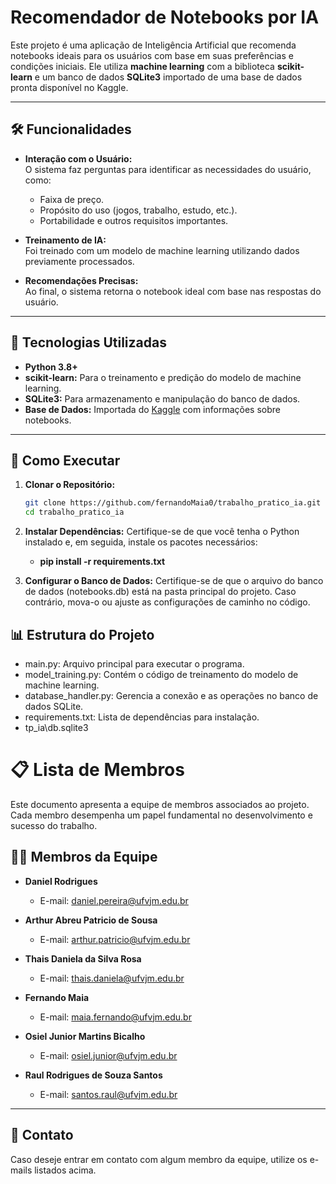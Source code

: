 # Recomendador de Notebooks por IA  

Este projeto é uma aplicação de Inteligência Artificial que recomenda notebooks ideais para os usuários com base em suas preferências e condições iniciais. Ele utiliza **machine learning** com a biblioteca **scikit-learn** e um banco de dados **SQLite3** importado de uma base de dados pronta disponível no Kaggle.

---

## 🛠️ Funcionalidades  

- **Interação com o Usuário:**  
  O sistema faz perguntas para identificar as necessidades do usuário, como:  
  - Faixa de preço.  
  - Propósito do uso (jogos, trabalho, estudo, etc.).  
  - Portabilidade e outros requisitos importantes.  

- **Treinamento de IA:**  
  Foi treinado com um modelo de machine learning utilizando dados previamente processados.  

- **Recomendações Precisas:**  
  Ao final, o sistema retorna o notebook ideal com base nas respostas do usuário.

---

## 🚀 Tecnologias Utilizadas  

- **Python 3.8+**  
- **scikit-learn:** Para o treinamento e predição do modelo de machine learning.  
- **SQLite3:** Para armazenamento e manipulação do banco de dados.  
- **Base de Dados:** Importada do [Kaggle](https://www.kaggle.com/) com informações sobre notebooks.

---

## 📂 Como Executar  

1. **Clonar o Repositório:**  
   ```bash
   git clone https://github.com/fernandoMaia0/trabalho_pratico_ia.git
   cd trabalho_pratico_ia
   
2. **Instalar Dependências:**
    Certifique-se de que você tenha o Python instalado e, em seguida, instale os pacotes necessários:
    - **pip install -r requirements.txt**

3. **Configurar o Banco de Dados:**
Certifique-se de que o arquivo do banco de dados (notebooks.db) está na pasta principal do projeto. Caso contrário, mova-o ou ajuste as configurações de caminho no código.


## 📊 Estrutura do Projeto
- main.py: Arquivo principal para executar o programa.
- model_training.py: Contém o código de treinamento do modelo de machine learning.
- database_handler.py: Gerencia a conexão e as operações no banco de dados SQLite.
- requirements.txt: Lista de dependências para instalação.
- tp_ia\db.sqlite3

# 📋 Lista de Membros  

Este documento apresenta a equipe de membros associados ao projeto. Cada membro desempenha um papel fundamental no desenvolvimento e sucesso do trabalho.


## 🧑‍💻 Membros da Equipe  

- **Daniel Rodrigues**  
  - E-mail: [daniel.pereira@ufvjm.edu.br](mailto:daniel.pereira@ufvjm.edu.br)

- **Arthur Abreu Patricio de Sousa**  
  - E-mail: [arthur.patricio@ufvjm.edu.br](mailto:arthur.patricio@ufvjm.edu.br)

- **Thais Daniela da Silva Rosa**  
  - E-mail: [thais.daniela@ufvjm.edu.br](mailto:thais.daniela@ufvjm.edu.br)

- **Fernando Maia**  
  - E-mail: [maia.fernando@ufvjm.edu.br](mailto:maia.fernando@ufvjm.edu.br)

- **Osiel Junior Martins Bicalho**  
  - E-mail: [osiel.junior@ufvjm.edu.br](mailto:osiel.junior@ufvjm.edu.br)

- **Raul Rodrigues de Souza Santos**  
  - E-mail: [santos.raul@ufvjm.edu.br](mailto:santos.raul@ufvjm.edu.br)

---

## 📧 Contato  

Caso deseje entrar em contato com algum membro da equipe, utilize os e-mails listados acima. 
